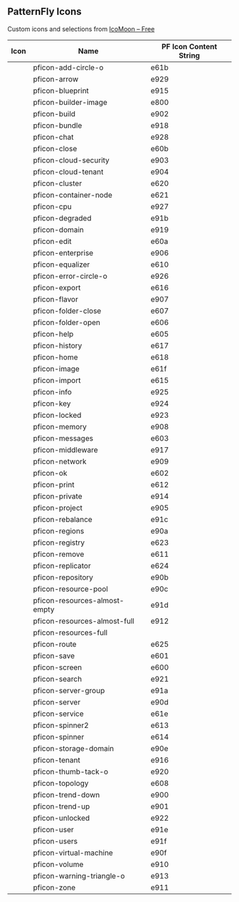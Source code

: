 ## PatternFly Icons

Custom icons and selections from [IcoMoon &#8211; Free](http://icomoon.io/#icons)

| Icon                                                          | Name                             | PF Icon Content String|
| ------------------------------------------------------------- | -------------------------------- | --------------- |
| <span class="pficon pficon-add-circle-o"></span>              | pficon-add-circle-o              | e61b            |
| <span class="pficon pficon-arrow"></span>                     | pficon-arrow                     | e929            |
| <span class="pficon pficon-blueprint"></span>                 | pficon-blueprint                 | e915            |
| <span class="pficon pficon-builder-image"></span>             | pficon-builder-image             | e800            |
| <span class="pficon pficon-build"></span>                     | pficon-build                     | e902            |
| <span class="pficon pficon-bundle"></span>                    | pficon-bundle                    | e918            |
| <span class="pficon pficon-chat"></span>                      | pficon-chat                      | e928            |
| <span class="pficon pficon-close"></span>                     | pficon-close                     | e60b            |
| <span class="pficon pficon-cloud-security"></span>            | pficon-cloud-security            | e903            |
| <span class="pficon pficon-cloud-tenant"></span>              | pficon-cloud-tenant              | e904            |
| <span class="pficon pficon-cluster"></span>                   | pficon-cluster                   | e620            |
| <span class="pficon pficon-container-node"></span>            | pficon-container-node            | e621            |
| <span class="pficon pficon-cpu"></span>                       | pficon-cpu                       | e927            |
| <span class="pficon pficon-degraded"></span>                  | pficon-degraded                  | e91b            |
| <span class="pficon pficon-domain"></span>                    | pficon-domain                    | e919            |
| <span class="pficon pficon-edit"></span>                      | pficon-edit                      | e60a            |
| <span class="pficon pficon-enterprise"></span>                | pficon-enterprise                | e906            |
| <span class="pficon pficon-equalizer"></span>                 | pficon-equalizer                 | e610            |
| <span class="pficon pficon-error-circle-o"></span>            | pficon-error-circle-o            | e926            |
| <span class="pficon pficon-export"></span>                    | pficon-export                    | e616            |
| <span class="pficon pficon-flavor"></span>                    | pficon-flavor                    | e907            |
| <span class="pficon pficon-folder-close"></span>              | pficon-folder-close              | e607            |
| <span class="pficon pficon-folder-open"></span>               | pficon-folder-open               | e606            |
| <span class="pficon pficon-help"></span>                      | pficon-help                      | e605            |
| <span class="pficon pficon-history"></span>                   | pficon-history                   | e617            |
| <span class="pficon pficon-home"></span>                      | pficon-home                      | e618            |
| <span class="pficon pficon-image"></span>                     | pficon-image                     | e61f            |
| <span class="pficon pficon-import"></span>                    | pficon-import                    | e615            |
| <span class="pficon pficon-info"></span>                      | pficon-info                      | e925            |
| <span class="pficon pficon-key"></span>                       | pficon-key                       | e924            |
| <span class="pficon pficon-locked"></span>                    | pficon-locked                    | e923            |
| <span class="pficon pficon-memory"></span>                    | pficon-memory                    | e908            |
| <span class="pficon pficon-messages"></span>                  | pficon-messages                  | e603            |
| <span class="pficon pficon-middleware"></span>                | pficon-middleware                | e917            |
| <span class="pficon pficon-network"></span>                   | pficon-network                   | e909            |
| <span class="pficon pficon-ok"></span>                        | pficon-ok                        | e602            |
| <span class="pficon pficon-print"></span>                     | pficon-print                     | e612            |
| <span class="pficon pficon-private"></span>                   | pficon-private                   | e914            |
| <span class="pficon pficon-project"></span>                   | pficon-project                   | e905            |
| <span class="pficon pficon-rebalance"></span>                 | pficon-rebalance                 | e91c            |
| <span class="pficon pficon-regions"></span>                   | pficon-regions                   | e90a            |
| <span class="pficon pficon-registry"></span>                  | pficon-registry                  | e623            |
| <span class="pficon pficon-remove"></span>                    | pficon-remove                    | e611            |
| <span class="pficon pficon-replicator"></span>                | pficon-replicator                | e624            |
| <span class="pficon pficon-repository"></span>                | pficon-repository                | e90b            |
| <span class="pficon pficon-resource-pool"></span>             | pficon-resource-pool             | e90c            |
| <span class="pficon pficon-resources-almost-empty"></span>    | pficon-resources-almost-empty    | e91d            |
| <span class="pficon pficon-resources-almost-full"></span>     | pficon-resources-almost-full     | e912            |
| <span class="pficon pficon-resources-full"></span>            | pficon-resources-full            |                 |
| <span class="pficon pficon-route"></span>                     | pficon-route                     | e625            |
| <span class="pficon pficon-save"></span>                      | pficon-save                      | e601            |
| <span class="pficon pficon-screen"></span>                    | pficon-screen                    | e600            |
| <span class="pficon pficon-search"></span>                    | pficon-search                    | e921            |
| <span class="pficon pficon-server-group"></span>              | pficon-server-group              | e91a            |
| <span class="pficon pficon-server"></span>                    | pficon-server                    | e90d            |
| <span class="pficon pficon-service"></span>                   | pficon-service                   | e61e            |
| <span class="pficon pficon-spinner2"></span>                  | pficon-spinner2                  | e613            |
| <span class="pficon pficon-spinner"></span>                   | pficon-spinner                   | e614            |
| <span class="pficon pficon-storage-domain"></span>            | pficon-storage-domain            | e90e            |
| <span class="pficon pficon-tenant"></span>                    | pficon-tenant                    | e916            |
| <span class="pficon pficon-thumb-tack-o"></span>              | pficon-thumb-tack-o              | e920            |
| <span class="pficon pficon-topology"></span>                  | pficon-topology                  | e608            |
| <span class="pficon pficon-trend-down"></span>                | pficon-trend-down                | e900            |
| <span class="pficon pficon-trend-up"></span>                  | pficon-trend-up                  | e901            |
| <span class="pficon pficon-unlocked"></span>                  | pficon-unlocked                  | e922            |
| <span class="pficon pficon-user"></span>                      | pficon-user                      | e91e            |
| <span class="pficon pficon-users"></span>                     | pficon-users                     | e91f            |
| <span class="pficon pficon-virtual-machine"></span>           | pficon-virtual-machine           | e90f            |
| <span class="pficon pficon-volume"></span>                    | pficon-volume                    | e910            |
| <span class="pficon pficon-warning-triangle-o"></span>        | pficon-warning-triangle-o        | e913            |
| <span class="pficon pficon-zone"></span>                      | pficon-zone                      | e911            |
